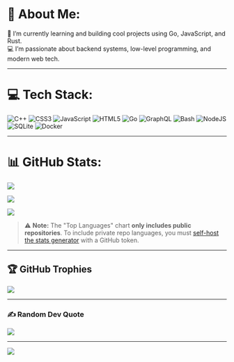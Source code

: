# 💫 About Me:
🌱 I’m currently learning and building cool projects using Go, JavaScript, and Rust.  
💻 I’m passionate about backend systems, low-level programming, and modern web tech.

---

# 💻 Tech Stack:
![C++](https://img.shields.io/badge/c++-%2300599C.svg?style=for-the-badge&logo=c%2B%2B&logoColor=white)
![CSS3](https://img.shields.io/badge/css3-%231572B6.svg?style=for-the-badge&logo=css3&logoColor=white)
![JavaScript](https://img.shields.io/badge/javascript-%23323330.svg?style=for-the-badge&logo=javascript&logoColor=%23F7DF1E)
![HTML5](https://img.shields.io/badge/html5-%23E34F26.svg?style=for-the-badge&logo=html5&logoColor=white)
![Go](https://img.shields.io/badge/go-%2300ADD8.svg?style=for-the-badge&logo=go&logoColor=white)
![GraphQL](https://img.shields.io/badge/-GraphQL-E10098?style=for-the-badge&logo=graphql&logoColor=white)
![Bash](https://img.shields.io/badge/bash_script-%23121011.svg?style=for-the-badge&logo=gnu-bash&logoColor=white)
![NodeJS](https://img.shields.io/badge/node.js-6DA55F?style=for-the-badge&logo=node.js&logoColor=white)
![SQLite](https://img.shields.io/badge/sqlite-%2307405e.svg?style=for-the-badge&logo=sqlite&logoColor=white)
![Docker](https://img.shields.io/badge/docker-%230db7ed.svg?style=for-the-badge&logo=docker&logoColor=white)

---

# 📊 GitHub Stats:

<!-- Main Stats -->
![](https://github-readme-stats.vercel.app/api?username=abdeladim20&theme=neon&hide_border=false&include_all_commits=true&count_private=true)

<!-- Streak Stats -->
![](https://github-readme-streak-stats.herokuapp.com/?user=abdeladim20&theme=neon&hide_border=false)

<!-- Top Languages -->
![](https://github-readme-stats.vercel.app/api/top-langs/?username=abdeladim20&theme=neon&hide_border=false&layout=compact)

> ⚠️ **Note:** The "Top Languages" chart **only includes public repositories**. To include private repo languages, you must [self-host the stats generator](https://github.com/anuraghazra/github-readme-stats#deploy-on-your-own-vercel-instance) with a GitHub token.

---

## 🏆 GitHub Trophies
![](https://github-profile-trophy.vercel.app/?username=abdeladim20&theme=radical&no-frame=false&no-bg=true&margin-w=4)

---

### ✍️ Random Dev Quote
![](https://quotes-github-readme.vercel.app/api?type=horizontal&theme=radical)

---

[![](https://visitcount.itsvg.in/api?id=abdeladim20&icon=0&color=0)](https://visitcount.itsvg.in)

<!-- Proudly created with GPRM ( https://gprm.itsvg.in ) -->
